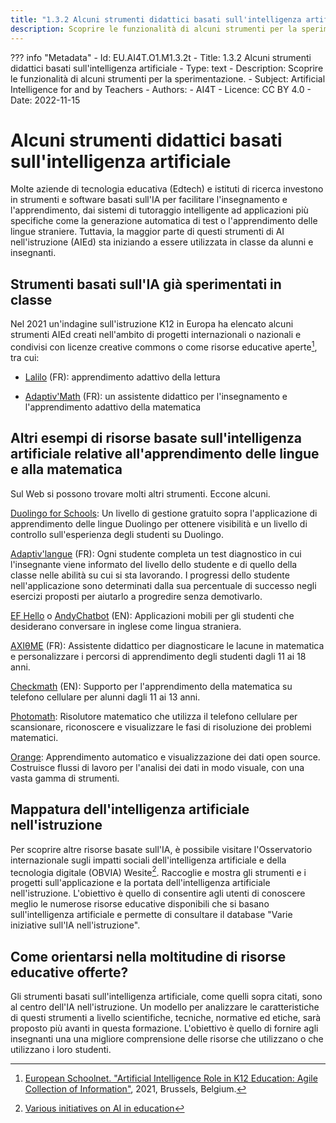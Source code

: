 ```yaml
---
title: "1.3.2 Alcuni strumenti didattici basati sull'intelligenza artificiale"
description: Scoprire le funzionalità di alcuni strumenti per la sperimentazione.
---
```

??? info "Metadata"
    - Id: EU.AI4T.O1.M1.3.2t
    - Title: 1.3.2 Alcuni strumenti didattici basati sull'intelligenza artificiale
    - Type: text
    - Description: Scoprire le funzionalità di alcuni strumenti per la sperimentazione.
    - Subject: Artificial Intelligence for and by Teachers
    - Authors:
        - AI4T 
    - Licence: CC BY 4.0
    - Date: 2022-11-15

# Alcuni strumenti didattici basati sull'intelligenza artificiale
Molte aziende di tecnologia educativa (Edtech) e istituti di ricerca investono in strumenti e software basati sull'IA per facilitare l'insegnamento e l'apprendimento, dai sistemi di tutoraggio intelligente ad applicazioni più specifiche come la generazione automatica di test o l'apprendimento delle lingue straniere. Tuttavia, la maggior parte di questi strumenti di AI nell'istruzione (AIEd) sta iniziando a essere utilizzata in classe da alunni e insegnanti.

## Strumenti basati sull'IA già sperimentati in classe

Nel 2021 un'indagine sull'istruzione K12 in Europa ha elencato alcuni strumenti AIEd creati nell'ambito di progetti internazionali o nazionali e condivisi con licenze creative commons o come risorse educative aperte[^1], tra cui:

- [Lalilo](https://p2ia.lalilo.com/) (FR): apprendimento adattivo della lettura

- [Adaptiv'Math](https://www.adaptivmath.fr/) (FR): un assistente didattico per l'insegnamento e l'apprendimento adattivo della matematica

## Altri esempi di risorse basate sull'intelligenza artificiale relative all'apprendimento delle lingue e alla matematica
Sul Web si possono trovare molti altri strumenti. Eccone alcuni.

[Duolingo for Schools](https://schools.duolingo.com): Un livello di gestione gratuito sopra l'applicazione di apprendimento delle lingue Duolingo per ottenere visibilità e un livello di controllo sull'esperienza degli studenti su Duolingo.

[Adaptiv'langue](https://specimen.adaptivlangue.evidenceb.com/) (FR): Ogni studente completa un test diagnostico in cui l'insegnante viene informato del livello dello studente e di quello della classe nelle abilità su cui si sta lavorando. I progressi dello studente nell'applicazione sono determinati dalla sua percentuale di successo negli esercizi proposti per aiutarlo a progredire senza demotivarlo.

[EF Hello](https://www.hello.ef.com/) o [AndyChatbot](https://andychatbot.com/) (EN): Applicazioni mobili per gli studenti che desiderano conversare in inglese come lingua straniera.

[AXIθME](https://axiome.ai/) (FR): Assistente didattico per diagnosticare le lacune in matematica e personalizzare i percorsi di apprendimento degli studenti dagli 11 ai 18 anni.

[Checkmath](https://checkmath.com/) (EN): Supporto per l'apprendimento della matematica su telefono cellulare per alunni dagli 11 ai 13 anni.

[Photomath](https://photomath.com): Risolutore matematico che utilizza il telefono cellulare per scansionare, riconoscere e visualizzare le fasi di risoluzione dei problemi matematici.

[Orange](https://orangedatamining.com/): Apprendimento automatico e visualizzazione dei dati open source. Costruisce flussi di lavoro per l'analisi dei dati in modo visuale, con una vasta gamma di strumenti.

## Mappatura dell'intelligenza artificiale nell'istruzione
Per scoprire altre risorse basate sull'IA, è possibile visitare l'Osservatorio internazionale sugli impatti sociali dell'intelligenza artificiale e della tecnologia digitale (OBVIA) Wesite[^2]. Raccoglie e mostra gli strumenti e i progetti sull'applicazione e la portata dell'intelligenza artificiale nell'istruzione. L'obiettivo è quello di consentire agli utenti di conoscere meglio le numerose risorse educative disponibili che si basano sull'intelligenza artificiale e permette di consultare il database "Varie iniziative sull'IA nell'istruzione".

## Come orientarsi nella moltitudine di risorse educative offerte?
Gli strumenti basati sull'intelligenza artificiale, come quelli sopra citati, sono al centro dell'IA nell'istruzione. Un modello per analizzare le caratteristiche di questi strumenti a livello
scientifiche, tecniche, normative ed etiche, sarà proposto più avanti in questa formazione. L'obiettivo è quello di fornire agli insegnanti una
una migliore comprensione delle risorse che utilizzano o che utilizzano i loro studenti.

[^1]: [European Schoolnet. "Artificial Intelligence Role in K12 Education: Agile Collection of Information"](http://resetedu.eu/wp-content/uploads/2021/11/4.-LIDIJA-KRALJ-Group-Discussion.pdf), 2021, Brussels, Belgium.

[^2]: [Various initiatives on AI in education](https://cartographieia.ca/en)
